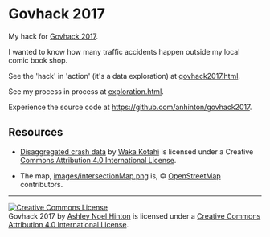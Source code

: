 # Govhack 2017

My hack for [Govhack 2017](http://govhack.org.nz/). 

I wanted to know how many traffic accidents happen outside my local
comic book shop.

See the 'hack' in 'action' (it's a data exploration)
at [govhack2017.html](govhack2017.html).

See my process in process at [exploration.html](exploration.html).

Experience the source code at <https://github.com/anhinton/govhack2017>.

## Resources

  + [Disaggregated crash data](https://www.nzta.govt.nz/safety/safety-resources/road-safety-information-and-tools/disaggregated-crash-data/)
    by [Waka Kotahi](https://www.nzta.govt.nz/) is licensed under a 
	Creative [Commons Attribution 4.0 International License](http://creativecommons.org/licenses/by/4.0/).
	
  + The map, [images/intersectionMap.png](images/intersectionMap.png)
    is, © [OpenStreetMap](http://www.openstreetmap.org/copyright)
    contributors.
	
<hr>

<a rel="license" href="http://creativecommons.org/licenses/by/4.0/"><img alt="Creative Commons License" style="border-width:0" src="https://i.creativecommons.org/l/by/4.0/88x31.png" /></a><br /><span xmlns:dct="http://purl.org/dc/terms/" property="dct:title">Govhack 2017</span> by <a xmlns:cc="http://creativecommons.org/ns#" href="https://canadia.co.nz/" property="cc:attributionName" rel="cc:attributionURL">Ashley Noel Hinton</a> is licensed under a <a rel="license" href="http://creativecommons.org/licenses/by/4.0/">Creative Commons Attribution 4.0 International License</a>.
